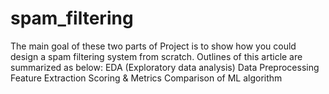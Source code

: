 # spam_filtering
The main goal of these two parts of Project is to show how you could design a spam filtering system from scratch.
Outlines of this article are summarized as below:
EDA (Exploratory data analysis)
Data Preprocessing
Feature Extraction
Scoring & Metrics
Comparison of ML algorithm
